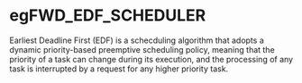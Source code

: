 # egFWD_EDF_SCHEDULER
Earliest Deadline First (EDF) is a schecduling algorithm that adopts a dynamic priority-based preemptive scheduling policy, meaning that the priority  of a task can change during its execution, and the processing of any task is interrupted by a request for any higher priority task.
